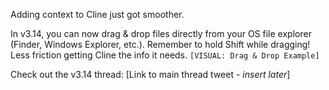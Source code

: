 Adding context to Cline just got smoother.

In v3.14, you can now drag & drop files directly from your OS file explorer (Finder, Windows Explorer, etc.). Remember to hold Shift while dragging! Less friction getting Cline the info it needs. `[VISUAL: Drag & Drop Example]`

Check out the v3.14 thread: [Link to main thread tweet - *insert later*]
